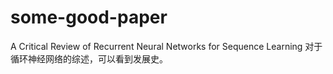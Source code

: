 # some-good-paper

A Critical Review of Recurrent Neural Networks for Sequence Learning 对于循环神经网络的综述，可以看到发展史。
